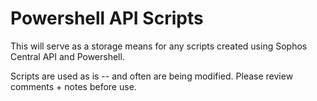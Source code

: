 # Powershell API Scripts

This will serve as a storage means for any scripts created using Sophos Central API and Powershell.

Scripts are used as is -- and often are being modified. Please review comments + notes before use.
